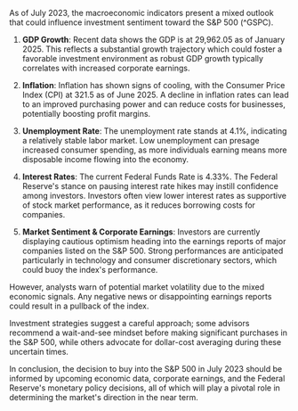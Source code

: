 As of July 2023, the macroeconomic indicators present a mixed outlook that could influence investment sentiment toward the S&P 500 (^GSPC).

1. **GDP Growth**: Recent data shows the GDP is at 29,962.05 as of January 2025. This reflects a substantial growth trajectory which could foster a favorable investment environment as robust GDP growth typically correlates with increased corporate earnings.

2. **Inflation**: Inflation has shown signs of cooling, with the Consumer Price Index (CPI) at 321.5 as of June 2025. A decline in inflation rates can lead to an improved purchasing power and can reduce costs for businesses, potentially boosting profit margins.

3. **Unemployment Rate**: The unemployment rate stands at 4.1%, indicating a relatively stable labor market. Low unemployment can presage increased consumer spending, as more individuals earning means more disposable income flowing into the economy. 

4. **Interest Rates**: The current Federal Funds Rate is 4.33%. The Federal Reserve's stance on pausing interest rate hikes may instill confidence among investors. Investors often view lower interest rates as supportive of stock market performance, as it reduces borrowing costs for companies.

5. **Market Sentiment & Corporate Earnings**: Investors are currently displaying cautious optimism heading into the earnings reports of major companies listed on the S&P 500. Strong performances are anticipated particularly in technology and consumer discretionary sectors, which could buoy the index's performance.

However, analysts warn of potential market volatility due to the mixed economic signals. Any negative news or disappointing earnings reports could result in a pullback of the index.

Investment strategies suggest a careful approach; some advisors recommend a wait-and-see mindset before making significant purchases in the S&P 500, while others advocate for dollar-cost averaging during these uncertain times.

In conclusion, the decision to buy into the S&P 500 in July 2023 should be informed by upcoming economic data, corporate earnings, and the Federal Reserve's monetary policy decisions, all of which will play a pivotal role in determining the market's direction in the near term.
